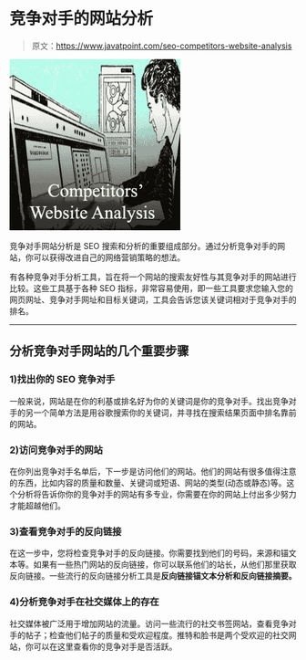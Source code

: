 # 竞争对手的网站分析

> 原文：<https://www.javatpoint.com/seo-competitors-website-analysis>

![SEO Competitors' website analysis 1](img/3cf036aa4deaa5482db26a5aa4e52c5f.png)

竞争对手网站分析是 SEO 搜索和分析的重要组成部分。通过分析竞争对手的网站，你可以获得改进自己的网络营销策略的想法。

有各种竞争对手分析工具，旨在将一个网站的搜索友好性与其竞争对手的网站进行比较。这些工具基于各种 SEO 指标，非常容易使用，即一些工具要求您输入您的网页网址、竞争对手网址和目标关键词，工具会告诉您该关键词相对于竞争对手的排名。

* * *

## 分析竞争对手网站的几个重要步骤

### 1)找出你的 SEO 竞争对手

一般来说，网站是在你的利基或排名好为你的关键词是你的竞争对手。找出竞争对手的另一个简单方法是用谷歌搜索你的关键词，并寻找在搜索结果页面中排名靠前的网站。

### 2)访问竞争对手的网站

在你列出竞争对手名单后，下一步是访问他们的网站。他们的网站有很多值得注意的东西，比如内容的质量和数量、关键词或短语、网站的类型(动态或静态)等。这个分析将告诉你你的竞争对手的网站有多专业，你需要在你的网站上付出多少努力才能超越他们。

### 3)查看竞争对手的反向链接

在这一步中，您将检查竞争对手的反向链接。你需要找到他们的号码，来源和锚文本等。如果有一些热门网站的反向链接，你可以联系他们的站长，从他们那里获取反向链接。一些流行的反向链接分析工具是**反向链接锚文本分析和反向链接摘要。**

### 4)分析竞争对手在社交媒体上的存在

社交媒体被广泛用于增加网站的流量。访问一些流行的社交书签网站，查看竞争对手的帖子；检查他们帖子的质量和受欢迎程度。推特和脸书是两个受欢迎的社交网站，你可以在这里查看你的竞争对手是否活跃。
